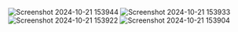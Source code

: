 ![Screenshot 2024-10-21 153944](https://github.com/user-attachments/assets/346bdbc6-6f8e-480a-bdba-41e5e5f56ef3)
![Screenshot 2024-10-21 153933](https://github.com/user-attachments/assets/2a3e519b-c124-482b-bf8c-c95ab1da6387)
![Screenshot 2024-10-21 153922](https://github.com/user-attachments/assets/2d0748cc-c3bf-440a-b268-edbde0b3b12e)
![Screenshot 2024-10-21 153904](https://github.com/user-attachments/assets/dd631710-f212-4892-bca5-49f73617eb59)
